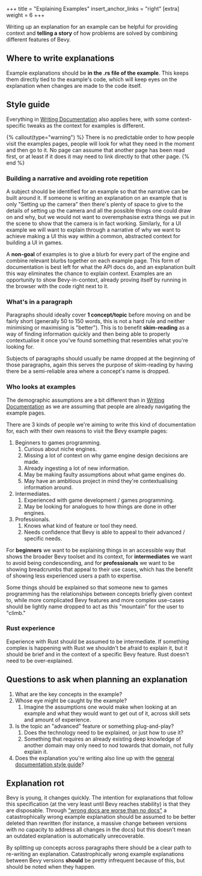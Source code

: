 +++
title = "Explaining Examples"
insert_anchor_links = "right"
[extra]
weight = 6
+++

Writing up an explanation for an example can be helpful for providing context and **telling a story** of how problems are solved by combining different features of Bevy.

## Where to write explanations

Example explanations should be **in the .rs file of the example**. This keeps them directly tied to the example's code, which will keep eyes on the explanation when changes are made to the code itself.

## Style guide

Everything in [Writing Documentation](../writing-docs) also applies here, with some context-specific tweaks as the context for examples is different.

{% callout(type="warning") %}
There is no predictable order to how people visit the examples pages, people will look for what they need in the moment and then go to it. No page can assume that another page has been read first, or at least if it does it may need to link directly to that other page.
{% end %}

### Building a narrative and avoiding rote repetition

A subject should be identified for an example so that the narrative can be built around it. If someone is writing an explanation on an example that is only "Setting up the camera" then there's plenty of space to give to the details of setting up the camera and all the possible things one could draw on and why, but we would not want to overemphasise extra things we put in the scene to show that the camera is in fact working. Similarly, for a UI example we will want to explain through a narrative of why we want to achieve making a UI this way within a common, abstracted context for building a UI in games.

A **non-goal** of examples is to give a blurb for every part of the engine and combine relevant blurbs together on each example page. This form of documentation is best left for what the API docs do, and an explanation built this way eliminates the chance to explain context. Examples are an opportunity to show Bevy-in-context, already proving itself by running in the browser with the code right next to it.

### What's in a paragraph

Paragraphs should ideally cover **1 concept/topic** before moving on and be fairly short (generally 50 to 150 words, this is not a hard rule and neither minimising or maximising is "better"). This is to benefit **skim-reading** as a way of finding information quickly and then being able to properly contextualise it once you've found something that resembles what you're looking for.

Subjects of paragraphs should usually be name dropped at the beginning of those paragraphs, again this serves the purpose of skim-reading by having there be a semi-reliable area where a concept's name is dropped.

### Who looks at examples

The demographic assumptions are a bit different than in [Writing Documentation](../writing-docs#learning-material-structure) as we are assuming that people are already navigating the example pages.

There are 3 kinds of people we're aiming to write this kind of documentation for, each with their own reasons to visit the Bevy example pages:

1. Beginners to games programming.
    1. Curious about niche engines.
    2. Missing a lot of context on why game engine design decisions are made.
    3. Already ingesting a lot of new information.
    4. May be making faulty assumptions about what game engines do.
    5. May have an ambitious project in mind they're contextualising information around.
2. Intermediates.
    1. Experienced with game development / games programming.
    2. May be looking for analogues to how things are done in other engines.
3. Professionals.
    1. Knows what kind of feature or tool they need.
    2. Needs confidence that Bevy is able to appeal to their advanced / specific needs.

For **beginners** we want to be explaining things in an accessible way that shows the broader Bevy toolset and its context, for **intermediates** we want to avoid being condescending, and for **professionals** we want to be showing breadcrumbs that appeal to their use cases, which has the benefit of showing less experienced users a path to expertise.

Some things should be explained so that someone new to games programming has the relationships between concepts briefly given context to, while more complicated Bevy features and more complex use-cases should be lightly name dropped to act as this "mountain" for the user to "climb."

### Rust experience

Experience with Rust should be assumed to be intermediate. If something complex is happening with Rust we shouldn't be afraid to explain it, but it should be brief and in the context of a specific Bevy feature. Rust doesn't need to be over-explained.

## Questions to ask when planning an explanation

1. What are the key concepts in the example?
2. Whose eye might be caught by the example?
    1. Imagine the assumptions one would make when looking at an example and what they would want to get out of it, across skill sets and amount of experience.
3. Is the topic an "advanced" feature or something plug-and-play?
    1. Does the technology need to be explained, or just how to use it?
    2. Something that requires an already existing deep knowledge of another domain may only need to nod towards that domain, not fully explain it.
4. Does the explanation you're writing also line up with the [general documentation style guide](../writing-docs)?

## Explanation rot

Bevy is young, it changes quickly. The intention for explanations that follow this specification (at the very least until Bevy reaches stability) is that they are disposable. Through ["wrong docs are worse than no docs"](../writing-docs) a catastrophically wrong example explanation should be assumed to be better deleted than rewritten (for instance, a massive change between versions with no capacity to address all changes in the docs) but this doesn't mean an outdated explanation is automatically unrecoverable.

By splitting up concepts across paragraphs there should be a clear path to re-writing an explanation. Catastrophically wrong example explanations between Bevy versions **should** be pretty infrequent because of this, but should be noted when they happen.
